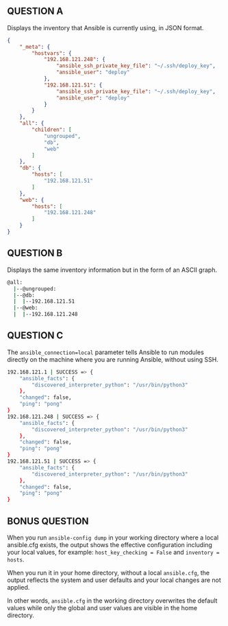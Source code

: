## QUESTION A
Displays the inventory that Ansible is currently using, in JSON format.

```json
{
    "_meta": {
        "hostvars": {
            "192.168.121.248": {
                "ansible_ssh_private_key_file": "~/.ssh/deploy_key",
                "ansible_user": "deploy"
            },
            "192.168.121.51": {
                "ansible_ssh_private_key_file": "~/.ssh/deploy_key",
                "ansible_user": "deploy"
            }
        }
    },
    "all": {
        "children": [
            "ungrouped",
            "db",
            "web"
        ]
    },
    "db": {
        "hosts": [
            "192.168.121.51"
        ]
    },
    "web": {
        "hosts": [
            "192.168.121.248"
        ]
    }
}
```
## QUESTION B
Displays the same inventory information but in the form of an ASCII graph.

```bash
@all:
  |--@ungrouped:
  |--@db:
  |  |--192.168.121.51
  |--@web:
  |  |--192.168.121.248
```

## QUESTION C
The `ansible_connection=local` parameter tells Ansible to run modules directly on the machine where you are running Ansible, without using SSH.

```bash
192.168.121.1 | SUCCESS => {
    "ansible_facts": {
        "discovered_interpreter_python": "/usr/bin/python3"
    },
    "changed": false,
    "ping": "pong"
}
192.168.121.248 | SUCCESS => {
    "ansible_facts": {
        "discovered_interpreter_python": "/usr/bin/python3"
    },
    "changed": false,
    "ping": "pong"
}
192.168.121.51 | SUCCESS => {
    "ansible_facts": {
        "discovered_interpreter_python": "/usr/bin/python3"
    },
    "changed": false,
    "ping": "pong"
}
```

## BONUS QUESTION 
When you run `ansible-config dump` in your working directory where a local ansible.cfg exists, the output shows the effective configuration including your local values, for example: `host_key_checking = False` and `inventory = hosts`.

When you run it in your home directory, without a local `ansible.cfg`, the output reflects the system and user defaults and your local changes are not applied.

In other words, `ansible.cfg` in the working directory overwrites the default values while only the global and user values ​​are visible in the home directory.